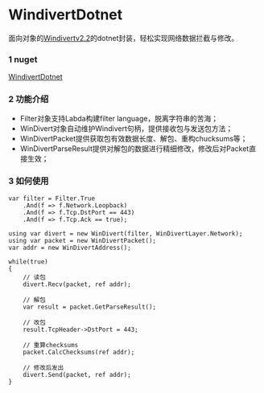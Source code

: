 # WindivertDotnet
面向对象的[Windivertv2.2](https://reqrypt.org/windivert-doc.html)的dotnet封装，轻松实现网络数据拦截与修改。

### 1 nuget
[WindivertDotnet](https://www.nuget.org/packages/WindivertDotnet)

### 2 功能介绍
* Filter对象支持Labda构建filter language，脱离字符串的苦海；
* WinDivert对象自动维护Windivert句柄，提供接收包与发送包方法；
* WinDivertPacket提供获取包有效数据长度、解包、重构chucksums等；
* WinDivertParseResult提供对解包的数据进行精细修改，修改后对Packet直接生效；

### 3 如何使用
```
var filter = Filter.True
    .And(f => f.Network.Loopback)
    .And(f => f.Tcp.DstPort == 443)
    .And(f => f.Tcp.Ack == true);
    
using var divert = new WinDivert(filter, WinDivertLayer.Network);
using var packet = new WinDivertPacket();
var addr = new WinDivertAddress();

while(true)
{
    // 读包
    divert.Recv(packet, ref addr);

    // 解包
    var result = packet.GetParseResult();

    // 改包
    result.TcpHeader->DstPort = 443; 

    // 重算checksums
    packet.CalcChecksums(ref addr);

    // 修改后发出
    divert.Send(packet, ref addr);
}
